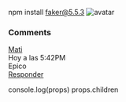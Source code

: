 npm install faker@5.5.3
<img alt="avatar" src={faker.image.image()} />

<div className="ui container comments">
      <h3 className="ui dividing header" style={{ marginTop: "20px" }}>
        Comments
      </h3>
      <div className="comment">
        <a href="/" className="avatar">
          <img src="" />
        </a>
        <div className="content">
          <a href="/" className="author">
            Mati
          </a>
          <div className="metadata">
            <span className="date">Hoy a las 5:42PM</span>
          </div>
          <div className="text">Epico</div>
          <div className="actions">
            <a href="/" className="reply">
              Responder
            </a>
          </div>
        </div>
      </div>
    </div>

console.log(props)
props.children
